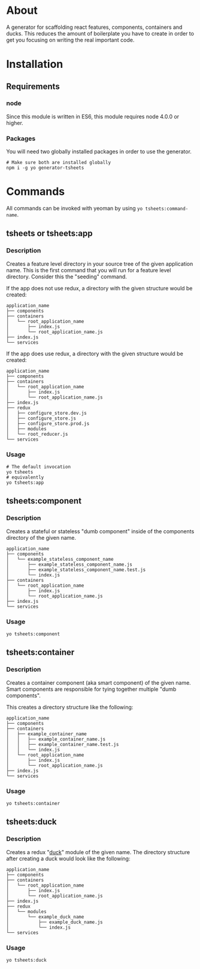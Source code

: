 # About

A generator for scaffolding react features, components, containers and ducks. This reduces the amount of boilerplate you have to create in order to get you focusing on writing the real important code.

# Installation

## Requirements

### node

Since this module is written in ES6, this module requires node 4.0.0 or higher.

### Packages

You will need two globally installed packages in order to use the generator.

```
# Make sure both are installed globally
npm i -g yo generator-tsheets
```

# Commands

All commands can be invoked with yeoman by using `yo tsheets:command-name`.

## tsheets or tsheets:app

### Description

Creates a feature level directory in your source tree of the given application name. This is the first command that you 
will run for a feature level directory. Consider this the "seeding" command.

If the app does not use redux, a directory with the given structure would be created:

```
application_name
├── components
├── containers
│   └── root_application_name
│       ├── index.js
│       └── root_application_name.js
├── index.js
└── services
```

If the app does use redux, a directory with the given structure would be created:

```
application_name
├── components
├── containers
│   └── root_application_name
│       ├── index.js
│       └── root_application_name.js
├── index.js
├── redux
│   ├── configure_store.dev.js
│   ├── configure_store.js
│   ├── configure_store.prod.js
│   ├── modules
│   └── root_reducer.js
└── services
```

### Usage
```
# The default invocation
yo tsheets
# equivalently
yo tsheets:app
```

## tsheets:component

### Description

Creates a stateful or stateless "dumb component" inside of the components directory of the given name.

```
application_name
├── components
│   └── example_stateless_component_name
│       ├── example_stateless_component_name.js
│       ├── example_stateless_component_name.test.js
│       └── index.js
├── containers
│   └── root_application_name
│       ├── index.js
│       └── root_application_name.js
├── index.js
└── services
```

### Usage

```
yo tsheets:component
```

## tsheets:container

### Description

Creates a container component (aka smart component) of the given name. Smart components are responsible for tying 
together multiple "dumb components".

This creates a directory structure like the following:

```
application_name
├── components
├── containers
│   ├── example_container_name
│   │   ├── example_container_name.js
│   │   ├── example_container_name.test.js
│   │   └── index.js
│   └── root_application_name
│       ├── index.js
│       └── root_application_name.js
├── index.js
└── services
```

### Usage

```
yo tsheets:container
```

## tsheets:duck

### Description

Creates a redux "[duck](https://github.com/erikras/ducks-modular-redux)" module of the given name. The directory
structure after creating a duck would look like the following:

```
application_name
├── components
├── containers
│   └── root_application_name
│       ├── index.js
│       └── root_application_name.js
├── index.js
├── redux
│   └── modules
│       └── example_duck_name
│           ├── example_duck_name.js
│           └── index.js
└── services

```

### Usage

```
yo tsheets:duck
```
